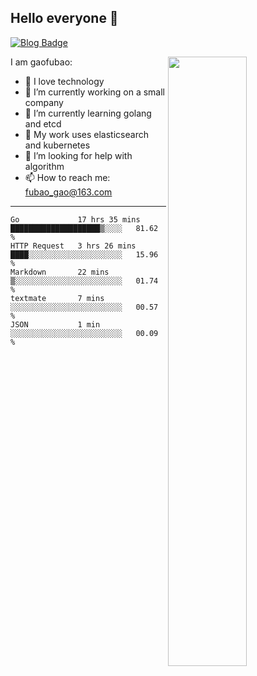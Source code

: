 ## Hello everyone 👋

[![Blog Badge](https://img.shields.io/badge/blog-60k+%20pageview-brightgreen)](https://www.jianshu.com/u/d777ec56a358)

<img align="right" width="50%" src="https://github-readme-stats.vercel.app/api?username=gaofubao&theme=onedark">

I am gaofubao:

- 🔭 I love technology
- 🌱 I’m currently working on a small company
- 👯 I’m currently learning golang and etcd
- 💬 My work uses elasticsearch and kubernetes
- 🤔 I’m looking for help with algorithm
- 📫 How to reach me: fubao_gao@163.com

---


<!--START_SECTION:waka-->
```text
Go             17 hrs 35 mins  ████████████████████▒░░░░   81.62 % 
HTTP Request   3 hrs 26 mins   ████░░░░░░░░░░░░░░░░░░░░░   15.96 % 
Markdown       22 mins         ▒░░░░░░░░░░░░░░░░░░░░░░░░   01.74 % 
textmate       7 mins          ░░░░░░░░░░░░░░░░░░░░░░░░░   00.57 % 
JSON           1 min           ░░░░░░░░░░░░░░░░░░░░░░░░░   00.09 % 
```
<!--END_SECTION:waka-->
